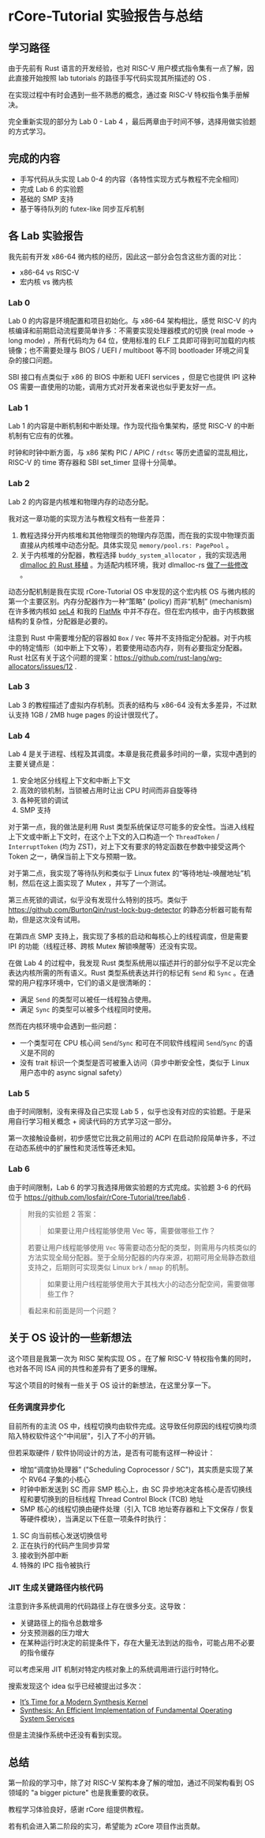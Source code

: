 # rCore-Tutorial 实验报告与总结

## 学习路径

由于先前有 Rust 语言的开发经验，也对 RISC-V 用户模式指令集有一点了解，因此直接开始按照 lab tutorials 的路径手写代码实现其所描述的 OS .

在实现过程中有时会遇到一些不熟悉的概念，通过查 RISC-V 特权指令集手册解决。

完全重新实现的部分为 Lab 0 - Lab 4 ，最后两章由于时间不够，选择用做实验题的方式学习。

## 完成的内容

- 手写代码从头实现 Lab 0-4 的内容（各特性实现方式与教程不完全相同）
- 完成 Lab 6 的实验题
- 基础的 SMP 支持
- 基于等待队列的 futex-like 同步互斥机制

## 各 Lab 实验报告

我先前有开发 x86-64 微内核的经历，因此这一部分会包含这些方面的对比：

- x86-64 vs RISC-V
- 宏内核 vs 微内核

### Lab 0

Lab 0 的内容是环境配置和项目初始化。与 x86-64 架构相比，感觉 RISC-V 的内核编译和前期启动流程要简单许多：不需要实现处理器模式的切换 (real mode -> long mode) ，所有代码均为 64 位，使用标准的 ELF 工具即可得到可加载的内核镜像；也不需要处理与 BIOS / UEFI / multiboot 等不同 bootloader 环境之间复杂的接口问题。

SBI 接口有点类似于 x86 的 BIOS 中断和 UEFI services ，但是它也提供 IPI 这种 OS 需要一直使用的功能，调用方式对开发者来说也似乎更友好一点。

### Lab 1

Lab 1 的内容是中断机制和中断处理。作为现代指令集架构，感觉 RISC-V 的中断机制有它应有的优雅。

时钟和时钟中断方面，与 x86 架构 PIC / APIC / `rdtsc` 等历史遗留的混乱相比，RISC-V 的 time 寄存器和 SBI set_timer 显得十分简单。

### Lab 2

Lab 2 的内容是内核堆和物理内存的动态分配。

我对这一章功能的实现方法与教程文档有一些差异：

1. 教程选择分开内核堆和其他物理页的物理内存范围，而在我的实现中物理页面直接从内核堆中动态分配。具体实现见 `memory/pool.rs: PagePool` 。
2. 关于内核堆的分配器，教程选择 `buddy_system_allocator` ，我的实现选用 [dlmalloc 的 Rust 移植](https://github.com/alexcrichton/dlmalloc-rs) 。为适配内核环境，我对 dlmalloc-rs [做了一些修改](https://github.com/losfair/dlmalloc-rs/tree/rcore-soc) 。

动态分配机制是我在实现 rCore-Tutorial OS 中发现的这个宏内核 OS 与微内核的第一个主要区别。内存分配器作为一种“策略” (policy) 而非“机制” (mechanism) 在许多微内核如 [seL4](https://github.com/seL4/seL4) 和我的 [FlatMk](https://github.com/losfair/FlatMk-v0) 中并不存在。但在宏内核中，由于内核数据结构的复杂性，分配器是必要的。

注意到 Rust 中需要堆分配的容器如 `Box` / `Vec` 等并不支持指定分配器。对于内核中的特定情形（如中断上下文等），若要使用动态内存，则有必要指定分配器。Rust 社区有关于这个问题的提案：https://github.com/rust-lang/wg-allocators/issues/12 .

### Lab 3

Lab 3 的教程描述了虚拟内存机制。页表的结构与 x86-64 没有太多差异，不过默认支持 1GB / 2MB huge pages 的设计很现代了。

### Lab 4

Lab 4 是关于进程、线程及其调度。本章是我花费最多时间的一章，实现中遇到的主要关键点是：

1. 安全地区分线程上下文和中断上下文
2. 高效的锁机制，当锁被占用时让出 CPU 时间而非自旋等待
3. 各种死锁的调试
4. SMP 支持

对于第一点，我的做法是利用 Rust 类型系统保证尽可能多的安全性。当进入线程上下文或中断上下文时，在这个上下文的入口构造一个 `ThreadToken` / `InterruptToken` (均为 ZST)，对上下文有要求的特定函数在参数中接受这两个 Token 之一，确保当前上下文与预期一致。

对于第二点，我实现了等待队列和类似于 Linux futex 的“等待地址-唤醒地址”机制，然后在这上面实现了 Mutex ，并写了一个测试。

第三点死锁的调试，似乎没有发现什么特别的技巧。类似于 https://github.com/BurtonQin/rust-lock-bug-detector 的静态分析器可能有帮助，但是这次没有试用。

在第四点 SMP 支持上，我实现了多核的启动和每核心上的线程调度，但是需要 IPI 的功能（线程迁移、跨核 Mutex 解锁唤醒等）还没有实现。

在做 Lab 4 的过程中，我发现 Rust 类型系统用以描述并行的部分似乎不足以完全表达内核所需的所有语义。Rust 类型系统表达并行的标记有 `Send` 和 `Sync` 。在通常的用户程序环境中，它们的语义是很清晰的：

- 满足 `Send` 的类型可以被任一线程独占使用。
- 满足 `Sync` 的类型可以被多个线程同时使用。

然而在内核环境中会遇到一些问题：

- 一个类型可在 CPU 核心间 `Send`/`Sync` 和可在不同软件线程间 `Send`/`Sync` 的语义是不同的
- 没有 trait 标识一个类型是否可被重入访问（异步中断安全性，类似于 Linux 用户态中的 async signal safety）

### Lab 5

由于时间限制，没有来得及自己实现 Lab 5 ，似乎也没有对应的实验题。于是采用自行学习相关概念 + 阅读代码的方式学习这一部分。

第一次接触设备树，初步感觉它比我之前用过的 ACPI 在启动阶段简单许多，不过在动态系统中的扩展性和灵活性等还未知。

### Lab 6

由于时间限制，Lab 6 的学习我选择用做实验题的方式完成。实验题 3-6 的代码位于 https://github.com/losfair/rCore-Tutorial/tree/lab6 .

> 附我的实验题 2 答案：
> 
> > 如果要让用户线程能够使用 Vec 等，需要做哪些工作？
> 
> 若要让用户线程能够使用 `Vec` 等需要动态分配的类型，则需用与内核类似的方法实现全局分配器。至于全局分配器的内存来源，初期可用全局静态数组支持之，后期则可实现类似 Linux `brk` / `mmap` 的机制。
>
> > 如果要让用户线程能够使用大于其栈大小的动态分配空间，需要做哪些工作？
>
> 看起来和前面是同一个问题？

## 关于 OS 设计的一些新想法

这个项目是我第一次为 RISC 架构实现 OS 。在了解 RISC-V 特权指令集的同时，也对各不同 ISA 间的共性和差异有了更多的理解。

写这个项目的时候有一些关于 OS 设计的新想法，在这里分享一下。

### 任务调度异步化

目前所有的主流 OS 中，线程切换均由软件完成。这导致任何原因的线程切换均须陷入特权软件这个“中间层”，引入了不小的开销。

但若采取硬件 / 软件协同设计的方法，是否有可能有这样一种设计：

- 增加“调度协处理器” ("Scheduling Coprocessor / SC")，其实质是实现了某个 RV64 子集的小核心
- 时钟中断发送到 SC 而非 SMP 核心上，由 SC 异步地决定各核心是否切换线程和要切换到的目标线程 Thread Control Block (TCB) 地址
- SMP 核心的线程切换由硬件处理（引入 TCB 地址寄存器和上下文保存 / 恢复等硬件模块），当满足以下任意一项条件时执行：

1. SC 向当前核心发送切换信号
2. 正在执行的代码产生同步异常
3. 接收到外部中断
4. 特殊的 IPC 指令被执行

### JIT 生成关键路径内核代码

注意到许多系统调用的代码路径上存在很多分支。这导致：

- 关键路径上的指令总数增多
- 分支预测器的压力增大
- 在某种运行时决定的前提条件下，存在大量无法到达的指令，可能占用不必要的指令缓存

可以考虑采用 JIT 机制对特定内核对象上的系统调用进行运行时特化。

搜索发现这个 idea 似乎已经被提出过多次：

- [It’s Time for a Modern Synthesis Kernel](https://blog.regehr.org/archives/1676)
- [Synthesis: An Efficient Implementation of Fundamental Operating System Services](http://citeseerx.ist.psu.edu/viewdoc/download?doi=10.1.1.29.4871&rep=rep1&type=pdf)

但是主流操作系统中还没有看到实现。

## 总结

第一阶段的学习中，除了对 RISC-V 架构本身了解的增加，通过不同架构看到 OS 领域的 "a bigger picture" 也是我重要的收获。

教程学习体验良好，感谢 rCore 组提供教程。

若有机会进入第二阶段的实习，希望能为 zCore 项目作出贡献。
